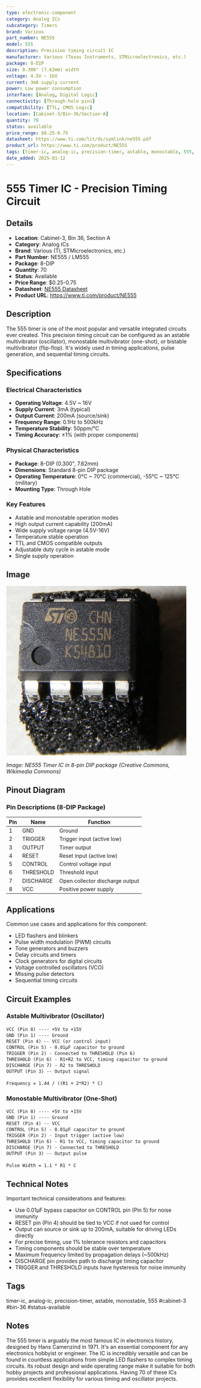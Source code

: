 ```yaml
---
type: electronic-component
category: Analog ICs
subcategory: Timers
brand: Various
part_number: NE555
model: 555
description: Precision timing circuit IC
manufacturer: Various (Texas Instruments, STMicroelectronics, etc.)
package: 8-DIP
size: 0.300" (7.62mm) width
voltage: 4.5V ~ 16V
current: 3mA supply current
power: Low power consumption
interface: [Analog, Digital Logic]
connectivity: [Through-hole pins]
compatibility: [TTL, CMOS Logic]
location: [Cabinet-3/Bin-36/Section-A]
quantity: 70
status: available
price_range: $0.25-0.75
datasheet: https://www.ti.com/lit/ds/symlink/ne555.pdf
product_url: https://www.ti.com/product/NE555
tags: [timer-ic, analog-ic, precision-timer, astable, monostable, 555, cabinet-3, bin-36, status-available]
date_added: 2025-01-12
---
```


# 555 Timer IC - Precision Timing Circuit

## Details

- **Location**: Cabinet-3, Bin 36, Section A
- **Category**: Analog ICs
- **Brand**: Various (TI, STMicroelectronics, etc.)
- **Part Number**: NE555 / LM555
- **Package**: 8-DIP
- **Quantity**: 70
- **Status**: Available
- **Price Range**: $0.25-0.75
- **Datasheet**: [NE555 Datasheet](https://www.ti.com/lit/ds/symlink/ne555.pdf)
- **Product URL**: https://www.ti.com/product/NE555

## Description

The 555 timer is one of the most popular and versatile integrated circuits ever created. This precision timing circuit can be configured as an astable multivibrator (oscillator), monostable multivibrator (one-shot), or bistable multivibrator (flip-flop). It's widely used in timing applications, pulse generation, and sequential timing circuits.

## Specifications

### Electrical Characteristics
- **Operating Voltage**: 4.5V ~ 16V
- **Supply Current**: 3mA (typical)
- **Output Current**: 200mA (source/sink)
- **Frequency Range**: 0.1Hz to 500kHz
- **Temperature Stability**: 50ppm/°C
- **Timing Accuracy**: ±1% (with proper components)

### Physical Characteristics  
- **Package**: 8-DIP (0.300", 7.62mm)
- **Dimensions**: Standard 8-pin DIP package
- **Operating Temperature**: 0°C ~ 70°C (commercial), -55°C ~ 125°C (military)
- **Mounting Type**: Through Hole

### Key Features
- Astable and monostable operation modes
- High output current capability (200mA)
- Wide supply voltage range (4.5V-16V)
- Temperature stable operation
- TTL and CMOS compatible outputs
- Adjustable duty cycle in astable mode
- Single supply operation

## Image

![555 Timer IC](../attachments/555-timer-ic.jpg)

*Image: NE555 Timer IC in 8-pin DIP package (Creative Commons, Wikimedia Commons)*

## Pinout Diagram

### Pin Descriptions (8-DIP Package)

| Pin | Name | Function |
|-----|------|----------|
| 1 | GND | Ground |
| 2 | TRIGGER | Trigger input (active low) |
| 3 | OUTPUT | Timer output |
| 4 | RESET | Reset input (active low) |
| 5 | CONTROL | Control voltage input |
| 6 | THRESHOLD | Threshold input |
| 7 | DISCHARGE | Open collector discharge output |
| 8 | VCC | Positive power supply |

## Applications

Common use cases and applications for this component:
- LED flashers and blinkers
- Pulse width modulation (PWM) circuits
- Tone generators and buzzers
- Delay circuits and timers
- Clock generators for digital circuits
- Voltage controlled oscillators (VCO)
- Missing pulse detectors
- Sequential timing circuits

## Circuit Examples

### Astable Multivibrator (Oscillator)
```
VCC (Pin 8) ---- +5V to +15V
GND (Pin 1) ---- Ground
RESET (Pin 4) -- VCC (or control input)
CONTROL (Pin 5) - 0.01µF capacitor to ground
TRIGGER (Pin 2) - Connected to THRESHOLD (Pin 6)
THRESHOLD (Pin 6) - R1+R2 to VCC, timing capacitor to ground
DISCHARGE (Pin 7) - R2 to THRESHOLD
OUTPUT (Pin 3) -- Output signal

Frequency = 1.44 / ((R1 + 2*R2) * C)
```

### Monostable Multivibrator (One-Shot)
```
VCC (Pin 8) ---- +5V to +15V
GND (Pin 1) ---- Ground
RESET (Pin 4) -- VCC
CONTROL (Pin 5) - 0.01µF capacitor to ground
TRIGGER (Pin 2) - Input trigger (active low)
THRESHOLD (Pin 6) - R1 to VCC, timing capacitor to ground
DISCHARGE (Pin 7) - Connected to THRESHOLD
OUTPUT (Pin 3) -- Output pulse

Pulse Width = 1.1 * R1 * C
```

## Technical Notes

Important technical considerations and features:
- Use 0.01µF bypass capacitor on CONTROL pin (Pin 5) for noise immunity
- RESET pin (Pin 4) should be tied to VCC if not used for control
- Output can source or sink up to 200mA, suitable for driving LEDs directly
- For precise timing, use 1% tolerance resistors and capacitors
- Timing components should be stable over temperature
- Maximum frequency limited by propagation delays (~500kHz)
- DISCHARGE pin provides path to discharge timing capacitor
- TRIGGER and THRESHOLD inputs have hysteresis for noise immunity

## Tags

timer-ic, analog-ic, precision-timer, astable, monostable, 555 #cabinet-3 #bin-36 #status-available

## Notes

The 555 timer is arguably the most famous IC in electronics history, designed by Hans Camenzind in 1971. It's an essential component for any electronics hobbyist or engineer. The IC is incredibly versatile and can be found in countless applications from simple LED flashers to complex timing circuits. Its robust design and wide operating range make it suitable for both hobby projects and professional applications. Having 70 of these ICs provides excellent flexibility for various timing and oscillator projects.
